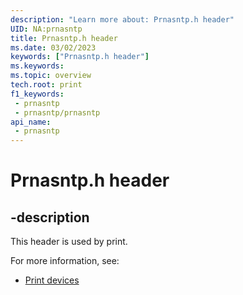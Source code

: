 ```yaml
---
description: "Learn more about: Prnasntp.h header"
UID: NA:prnasntp
title: Prnasntp.h header
ms.date: 03/02/2023
keywords: ["Prnasntp.h header"]
ms.keywords: 
ms.topic: overview
tech.root: print
f1_keywords:
 - prnasntp
 - prnasntp/prnasntp
api_name:
 - prnasntp
---
```


# Prnasntp.h header

## -description

This header is used by print.

For more information, see:

- [Print devices](../_print/index.md)
